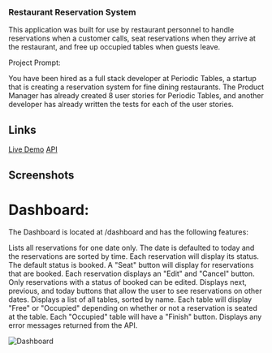 ### Restaurant Reservation System

This application was built for use by restaurant personnel to handle reservations when a customer calls, seat reservations when they arrive at the restaurant, and free up occupied tables when guests leave.

Project Prompt: 

  You have been hired as a full stack developer at Periodic Tables, a startup that is creating a reservation system for fine dining restaurants. The    Product Manager has already created 8 user stories for Periodic Tables, and another developer has already written the tests for each of the user stories.

## Links 
[Live Demo](https://my-app-restaurant-front.herokuapp.com/dashboard)
[API](https://my-restaurant-app-back.herokuapp.com/tables)


## Screenshots

# Dashboard: 
The Dashboard is located at /dashboard and has the following features:

Lists all reservations for one date only. The date is defaulted to today and the reservations are sorted by time.
Each reservation will display its status. The default status is booked. A "Seat" button will display for reservations that are booked.
Each reservation displays an "Edit" and "Cancel" button. Only reservations with a status of booked can be edited.
Displays next, previous, and today buttons that allow the user to see reservations on other dates.
Displays a list of all tables, sorted by name. Each table will display "Free" or "Occupied" depending on whether or not a reservation is seated at the table. Each "Occupied" table will have a "Finish" button.
Displays any error messages returned from the API.

![Dashboard](file:///Users/dakotadawson/Desktop/ProjectImages/Dashboard.png)

